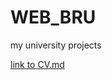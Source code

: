 # WEB_BRU
my university projects

[link to CV.md](https://github.com/IlyaKhmialkov/WEB_BRU/blob/Markdown/CV.md)